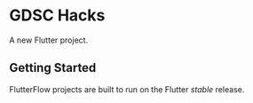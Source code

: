 # GDSC Hacks

A new Flutter project.

## Getting Started

FlutterFlow projects are built to run on the Flutter _stable_ release.
